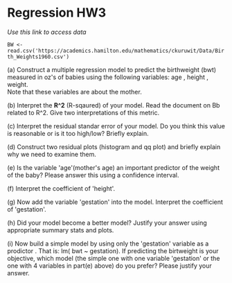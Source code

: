 # Regression HW3

*Use this link to access data*
  
``BW <-  read.csv('https://academics.hamilton.edu/mathematics/ckuruwit/Data/Birth_Weights1960.csv')``


(a)  Construct a multiple regression model to predict the birthweight (bwt) measured in oz's of babies using the following variables:
age ,
height ,
weight.  
Note that these variables are about the mother.

(b)  Interpret the **R^2** (R-sqaured) of your model.  Read the document on Bb related to R^2.  Give two interpretations of this metric.


(c)  Interpret the residual standar error of your model.  Do you think this value is reasonable or is it too high/low?  Briefly explain. 

(d)  Construct two residual plots (histogram and qq plot) and briefly explain why we need to examine them.

(e)  Is the variable 'age'(mother's age) an important predictor of the weight of the baby?  Please answer this using a confidence interval.


(f)  Interpret the coefficient of 'height'.


(g)  Now add the variable 'gestation' into the model. Interpret the coefficient of 'gestation'.

(h) Did your model become a better model?  Justify your answer using appropriate summary stats and plots.

(i) Now build a simple model by using only the 'gestation' variable as a prodictor .  That is: lm( bwt ~ gestation).
If predicting the birtweight is your objective, which model (the simple one with one variable 'gestation' or the one with 4 variables in part(e) above) do you prefer?  Please justify your answer.

